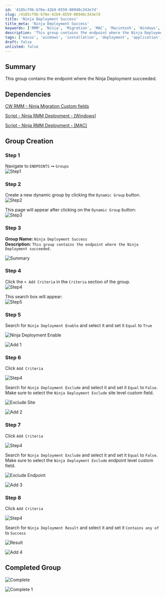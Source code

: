 ```yaml
---
id: '4185cf9b-b76e-42b9-8559-08940c343e7d'
slug: /4185cf9b-b76e-42b9-8559-08940c343e7d
title: 'Ninja Deployment Success'
title_meta: 'Ninja Deployment Success'
keywords: ['RMM', 'Ninja', 'Migration', 'MAC', 'Macintosh', 'Windows', 'Agent', 'Install']
description: 'This group contains the endpoint where the Ninja Deployment succeeded.'
tags: ['macos', 'windows', 'installation', 'deployment', 'application', 'connectwise']
draft: false
unlisted: false
---
```


## Summary
This group contains the endpoint where the Ninja Deployment succeeded.

## Dependencies
[CW RMM - Ninja Migration Custom fields](/docs/1b41da88-5b9a-436f-997b-39c8f72615ae)

[Script - Ninja RMM Deployment - [Windows]](/docs/905f38b9-492e-43d8-b687-7b4df48c3b97)

[Script - Ninja RMM Deployment - [MAC]](/docs/2893ba48-9686-424e-ba32-0c799c38f9fd)

## Group Creation

### Step 1

Navigate to `ENDPOINTS` ➞ `Groups`  
![Step1](../../../static/img/docs/9718a5fd-535b-4faf-abe9-86d55f37e620/step1.webp)

### Step 2

Create a new dynamic group by clicking the `Dynamic Group` button.  
![Step2](../../../static/img/docs/9718a5fd-535b-4faf-abe9-86d55f37e620/step2.webp)

This page will appear after clicking on the `Dynamic Group` button:  
![Step3](../../../static/img/docs/9718a5fd-535b-4faf-abe9-86d55f37e620/step3.webp)

### Step 3

**Group Name:** `Ninja Deployment Success`  
**Description:** `This group contains the endpoint where the Ninja Deployment succeeded.`

![Summary](../../../static/img/docs/4185cf9b-b76e-42b9-8559-08940c343e7d/image-1.webp)

### Step 4

Click the `+ Add Criteria` in the `Criteria` section of the group.  
![Step4](../../../static/img/docs/9718a5fd-535b-4faf-abe9-86d55f37e620/step4.webp)

This search box will appear:  
![Step5](../../../static/img/docs/9718a5fd-535b-4faf-abe9-86d55f37e620/step5.webp)

### Step 5

Search for `Ninja Deployment Enable` and select it and set it `Equal` to `True`

![Ninja Deployment Enable](../../../static/img/docs/9718a5fd-535b-4faf-abe9-86d55f37e620/image-1.webp)

![Add 1](../../../static/img/docs/4185cf9b-b76e-42b9-8559-08940c343e7d/image-2.webp)

### Step 6

Click `Add Criteria`

![Step4](../../../static/img/docs/9718a5fd-535b-4faf-abe9-86d55f37e620/step4.webp)

Search for `Ninja Deployment Exclude` and select it and set it `Equal` to `False`.
Make sure to select the `Ninja Deployment Exclude` site level custom field.

![Exclude Site](../../../static/img/docs/9718a5fd-535b-4faf-abe9-86d55f37e620/image-2.webp)

![Add 2](../../../static/img/docs/4185cf9b-b76e-42b9-8559-08940c343e7d/image-3.webp)

### Step 7

Click `Add Criteria`

![Step4](../../../static/img/docs/9718a5fd-535b-4faf-abe9-86d55f37e620/step4.webp)

Search for `Ninja Deployment Exclude` and select it and set it `Equal` to `False`.
Make sure to select the `Ninja Deployment Exclude` endpoint level custom field.

![Exclude Endpoint](../../../static/img/docs/9718a5fd-535b-4faf-abe9-86d55f37e620/image-3.webp)

![Add 3](../../../static/img/docs/4185cf9b-b76e-42b9-8559-08940c343e7d/image-4.webp)

### Step 8

Click `Add Criteria`

![Step4](../../../static/img/docs/9718a5fd-535b-4faf-abe9-86d55f37e620/step4.webp)

Search for `Ninja Deployment Result` and select it and set it `Contains any of` to `Success`

![Result](../../../static/img/docs/9718a5fd-535b-4faf-abe9-86d55f37e620/image-5.webp)

![Add 4](../../../static/img/docs/4185cf9b-b76e-42b9-8559-08940c343e7d/image-5.webp)


## Completed Group

![Complete](../../../static/img/docs/4185cf9b-b76e-42b9-8559-08940c343e7d/image-6.webp)

![Complete 1](../../../static/img/docs/4185cf9b-b76e-42b9-8559-08940c343e7d/image.webp)